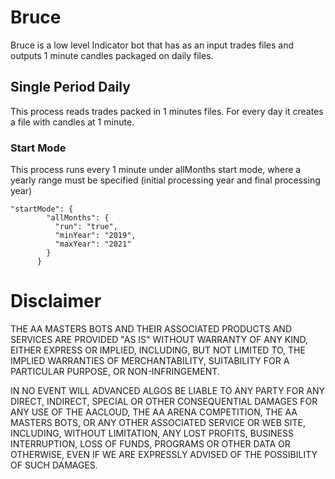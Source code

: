 # Bruce

Bruce is a low level Indicator bot that has as an input trades files and outputs 1 minute candles packaged on daily files.

## Single Period Daily

This process reads trades packed in 1 minutes files. For every day it creates a file with candles at 1 minute.

### Start Mode

This process runs every 1 minute under allMonths start mode, where a yearly range must be specified (initial processing year and final processing year)

```
"startMode": {
        "allMonths": {
          "run": "true",
          "minYear": "2019",
          "maxYear": "2021"
        }
      }
```

# Disclaimer

THE AA MASTERS BOTS AND THEIR ASSOCIATED PRODUCTS AND SERVICES ARE PROVIDED "AS IS" WITHOUT WARRANTY OF ANY KIND, EITHER EXPRESS OR IMPLIED, INCLUDING, BUT NOT LIMITED TO, THE IMPLIED WARRANTIES OF MERCHANTABILITY, SUITABILITY FOR A PARTICULAR PURPOSE, OR NON-INFRINGEMENT.

IN NO EVENT WILL ADVANCED ALGOS BE LIABLE TO ANY PARTY FOR ANY DIRECT, INDIRECT, SPECIAL OR OTHER CONSEQUENTIAL DAMAGES FOR ANY USE OF THE AACLOUD, THE AA ARENA COMPETITION, THE AA MASTERS BOTS, OR ANY OTHER ASSOCIATED SERVICE OR WEB SITE, INCLUDING, WITHOUT LIMITATION, ANY LOST PROFITS, BUSINESS INTERRUPTION, LOSS OF FUNDS, PROGRAMS OR OTHER DATA OR OTHERWISE, EVEN IF WE ARE EXPRESSLY ADVISED OF THE POSSIBILITY OF SUCH DAMAGES.
